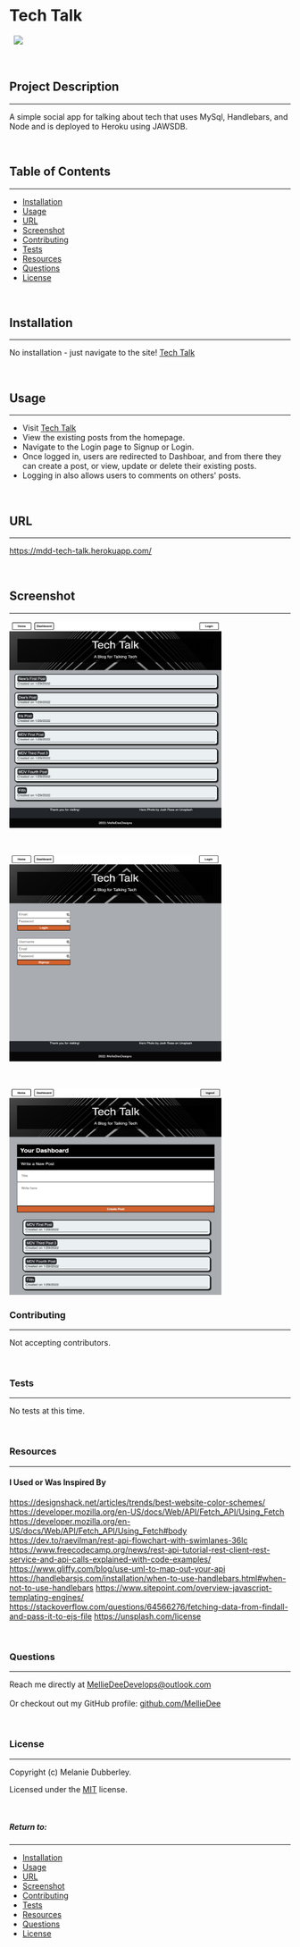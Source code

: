
# **Tech Talk**
&nbsp;
<img src="https://img.shields.io/badge/license-MIT-blue.svg">

&nbsp;

## **Project Description**
***
A simple social app for talking about tech that uses MySql, Handlebars, and Node and is deployed to Heroku using JAWSDB.

&nbsp;


## Table of Contents
***
* [Installation](#installation)
* [Usage](#usage)
* [URL](#url)
* [Screenshot](#screenshot)
* [Contributing](#contributing)
* [Tests](#tests)
* [Resources](#resources)
* [Questions](#questions)
* [License](#license)

&nbsp;


## **Installation**
***
No installation - just navigate to the site! [Tech Talk](https://mdd-tech-talk.herokuapp.com/)

&nbsp;


## **Usage**
***
- Visit [Tech Talk](https://mdd-tech-talk.herokuapp.com/)
- View the existing posts from the homepage. 
- Navigate to the Login page to Signup or Login.
- Once logged in, users are redirected to Dashboar, and from there they can create a post, or view, update or delete their existing posts.
- Logging in also allows users to comments on others' posts.  

&nbsp;


## **URL**
***

https://mdd-tech-talk.herokuapp.com/



&nbsp;


## **Screenshot**
***

<img src="./public/assets/images/ScreenShot1.jpg" width="380" height="370" alt="Homepage for the social chat site, Tech Talk.">

&nbsp;

<img src="./public/assets/images/ScreenShot2.jpg" width="380" height="370" alt="Tech talk's Login and Signup page">

&nbsp;

<img src="./public/assets/images/ScreenShot3.jpg" width="380" height="370" alt="User's Dashboard on Tech Talk">



### **Contributing**
***
Not accepting contributors.

&nbsp;


### **Tests**
***
No tests at this time.

&nbsp;

### **Resources**
***
#### I Used or Was Inspired By

https://designshack.net/articles/trends/best-website-color-schemes/
https://developer.mozilla.org/en-US/docs/Web/API/Fetch_API/Using_Fetch
https://developer.mozilla.org/en-US/docs/Web/API/Fetch_API/Using_Fetch#body
https://dev.to/raevilman/rest-api-flowchart-with-swimlanes-36lc
https://www.freecodecamp.org/news/rest-api-tutorial-rest-client-rest-service-and-api-calls-explained-with-code-examples/
https://www.gliffy.com/blog/use-uml-to-map-out-your-api
https://handlebarsjs.com/installation/when-to-use-handlebars.html#when-not-to-use-handlebars
https://www.sitepoint.com/overview-javascript-templating-engines/
https://stackoverflow.com/questions/64566276/fetching-data-from-findall-and-pass-it-to-ejs-file
https://unsplash.com/license

  

  

&nbsp;


### **Questions**
***
Reach me directly at  MellieDeeDevelops@outlook.com </br>  
Or checkout out my GitHub profile:  [github.com/MellieDee](https://github.com/MellieDee)

&nbsp;


### **License**
***
Copyright (c) Melanie Dubberley. 

Licensed under the [MIT](https://choosealicense.com/licenses) license.
    
&nbsp;
      
 



##### Return to:
***
* [Installation](#installation)
* [Usage](#usage)
* [URL](#url)
* [Screenshot](#screenshot)
* [Contributing](#contributing)
* [Tests](#tests)
* [Resources](#resources)
* [Questions](#questions)
* [License](#license)

&nbsp;


